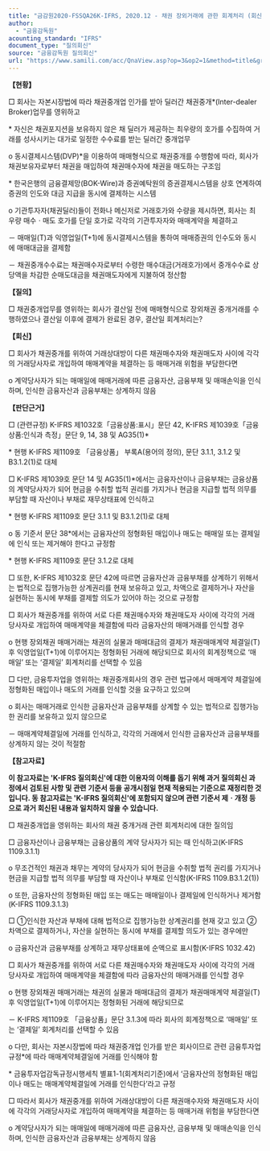 ```yaml
---
title: "금감원2020-FSSQA26K-IFRS, 2020.12 - 채권 장외거래에 관한 회계처리 (회신일 '13.4.29.)"
author:
  - "금융감독원"
acounting_standard: "IFRS"
document_type: "질의회신"
source: "금융감독원 질의회신"
url: "https://www.samili.com/acc/QnaView.asp?op=3&op2=1&method=title&group=2122-15;1&orgcode=1&searchword=&page=3&code=%EA%B8%88%EA%B0%90%EC%9B%902020%2DFSSQA26%5FK%2DIFRS%3A20201229"
---
```

**【현황】**

□ 회사는 자본시장법에 따라 채권중개업 인가를 받아 딜러간 채권중개\*(Inter-dealer Broker)업무를 영위하고

\* 자신은 채권포지션을 보유하지 않은 채 딜러가 제공하는 최우량의 호가를 수집하여 거래를 성사시키는 대가로 일정한 수수료를 받는 딜러간 중개업무

o 동시결제시스템(DVP)\*을 이용하여 매매형식으로 채권중개를 수행함에 따라, 회사가 채권보유자로부터 채권을 매입하여 채권매수자에 채권을 매도하는 구조임

\* 한국은행의 금융결제망(BOK-Wire)과 증권예탁원의 증권결제시스템을 상호 연계하여 증권의 인도와 대금 지급을 동시에 결제하는 시스템

o 기관투자자(채권딜러)들이 전화나 메신저로 거래호가와 수량을 제시하면, 회사는 최우량 매수ㆍ매도 호가를 단일 호가로 각각의 기관투자자와 매매계약을 체결하고

－ 매매일(T)과 익영업일(T+1)에 동시결제시스템을 통하여 매매증권의 인수도와 동시에 매매대금을 결제함

－ 채권중개수수료는 채권매수자로부터 수령한 매수대금(거래호가)에서 중개수수료 상당액을 차감한 순매도대금을 채권매도자에게 지불하여 정산함

  
**【질의】**

□ 채권중개업무를 영위하는 회사가 결산일 전에 매매형식으로 장외채권 중개거래를 수행하였으나 결산일 이후에 결제가 완료된 경우, 결산일 회계처리는?

  
  

**【회신】**

□ 회사가 채권중개를 위하여 거래상대방이 다른 채권매수자와 채권매도자 사이에 각각의 거래당사자로 개입하여 매매계약을 체결하는 등 매매거래 위험을 부담한다면

o 계약당사자가 되는 매매일에 매매거래에 따른 금융자산, 금융부채 및 매매손익을 인식하며, 인식한 금융자산과 금융부채는 상계하지 않음

  
  

**【판단근거】**

□ (관련규정) K-IFRS 제1032호「금융상품:표시」문단 42, K-IFRS 제1039호「금융상품:인식과 측정」문단 9, 14, 38 및 AG35(1)\*

\* 현행 K-IFRS 제1109호 「금융상품」 부록A(용어의 정의), 문단 3.1.1, 3.1.2 및B3.1.2(1)로 대체

  

□ K-IFRS 제1039호 문단 14 및 AG35(1)\*에서는 금융자산이나 금융부채는 금융상품의 계약당사자가 되어 현금을 수취할 법적 권리를 가지거나 현금을 지급할 법적 의무를 부담할 때 자산이나 부채로 재무상태표에 인식하고

\* 현행 K-IFRS 제1109호 문단 3.1.1 및 B3.1.2(1)로 대체

o 동 기준서 문단 38\*에서는 금융자산의 정형화된 매입이나 매도는 매매일 또는 결제일에 인식 또는 제거해야 한다고 규정함

\* 현행 K-IFRS 제1109호 문단 3.1.2로 대체

  

□ 또한, K-IFRS 제1032호 문단 42에 따르면 금융자산과 금융부채를 상계하기 위해서는 법적으로 집행가능한 상계권리를 현재 보유하고 있고, 차액으로 결제하거나 자산을 실현하는 동시에 부채를 결제할 의도가 있어야 하는 것으로 규정함

  

□ 회사가 채권중개를 위하여 서로 다른 채권매수자와 채권매도자 사이에 각각의 거래 당사자로 개입하여 매매계약을 체결함에 따라 금융자산의 매매거래를 인식할 경우

o 현행 장외채권 매매거래는 채권의 실물과 매매대금의 결제가 채권매매계약 체결일(T) 후 익영업일(T+1)에 이루어지는 정형화된 거래에 해당되므로 회사의 회계정책으로 ‘매매일’ 또는 ‘결제일’ 회계처리를 선택할 수 있음

  

□ 다만, 금융투자업을 영위하는 채권중개회사의 경우 관련 법규에서 매매계약 체결일에 정형화된 매입이나 매도의 거래를 인식할 것을 요구하고 있으며

o 회사는 매매거래로 인식한 금융자산과 금융부채를 상계할 수 있는 법적으로 집행가능한 권리를 보유하고 있지 않으므로

－ 매매계약체결일에 거래를 인식하고, 각각의 거래에서 인식한 금융자산과 금융부채를 상계하지 않는 것이 적절함

  
**【참고자료】**

**이 참고자료는 'K-IFRS 질의회신'에 대한 이용자의 이해를 돕기 위해 과거 질의회신 과정에서 검토된 사항 및 관련 기준서 등을 공개시점일 현재 적용되는 기준으로 재정리한 것입니다. 동 참고자료는 'K-IFRS 질의회신'에 포함되지 않으며 관련 기준서 제ㆍ개정 등으로 과거 회신된 내용과 일치하지 않을 수 있습니다.**

  

□ 채권중개업을 영위하는 회사의 채권 중개거래 관련 회계처리에 대한 질의임

  

□ 금융자산이나 금융부채는 금융상품의 계약 당사자가 되는 때 인식하고(K-IFRS 1109.3.1.1)

o 무조건적인 채권과 채무는 계약의 당사자가 되어 현금을 수취할 법적 권리를 가지거나 현금을 지급할 법적 의무를 부담할 때 자산이나 부채로 인식함(K-IFRS 1109.B3.1.2(1))

o 또한, 금융자산의 정형화된 매입 또는 매도는 매매일이나 결제일에 인식하거나 제거함(K-IFRS 1109.3.1.3)

  

□ ①인식한 자산과 부채에 대해 법적으로 집행가능한 상계권리를 현재 갖고 있고 ②차액으로 결제하거나, 자산을 실현하는 동시에 부채를 결제할 의도가 있는 경우에만

o 금융자산과 금융부채를 상계하고 재무상태표에 순액으로 표시함(K-IFRS 1032.42)

  

□ 회사가 채권중개를 위하여 서로 다른 채권매수자와 채권매도자 사이에 각각의 거래 당사자로 개입하여 매매계약을 체결함에 따라 금융자산의 매매거래를 인식할 경우

o 현행 장외채권 매매거래는 채권의 실물과 매매대금의 결제가 채권매매계약 체결일(T) 후 익영업일(T+1)에 이루어지는 정형화된 거래에 해당되므로

－ K-IFRS 제1109호 「금융상품」문단 3.1.3에 따라 회사의 회계정책으로 ‘매매일’ 또는 ‘결제일’ 회계처리를 선택할 수 있음

o 다만, 회사는 자본시장법에 따라 채권중개업 인가를 받은 회사이므로 관련 금융투자업규정\*에 따라 매매계약체결일에 거래를 인식해야 함

\* 금융투자업감독규정시행세칙 별표1-1(회계처리기준)에서 ‘금융자산의 정형화된 매입이나 매도는 매매계약체결일에 거래를 인식한다’라고 규정

  

□ 따라서 회사가 채권중개를 위하여 거래상대방이 다른 채권매수자와 채권매도자 사이에 각각의 거래당사자로 개입하여 매매계약을 체결하는 등 매매거래 위험을 부담한다면

o 계약당사자가 되는 매매일에 매매거래에 따른 금융자산, 금융부채 및 매매손익을 인식하며, 인식한 금융자산과 금융부채는 상계하지 않음
